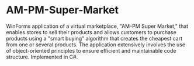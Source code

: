 # AM-PM-Super-Market
WinForms application of a virtual marketplace, "AM-PM Super Market," that enables stores to sell their products and allows customers to purchase products using a "smart buying" algorithm that creates the cheapest cart from one or several products. The application extensively involves the use of object-oriented principles to ensure efficient and maintainable code structure. Implemented in C#. 
